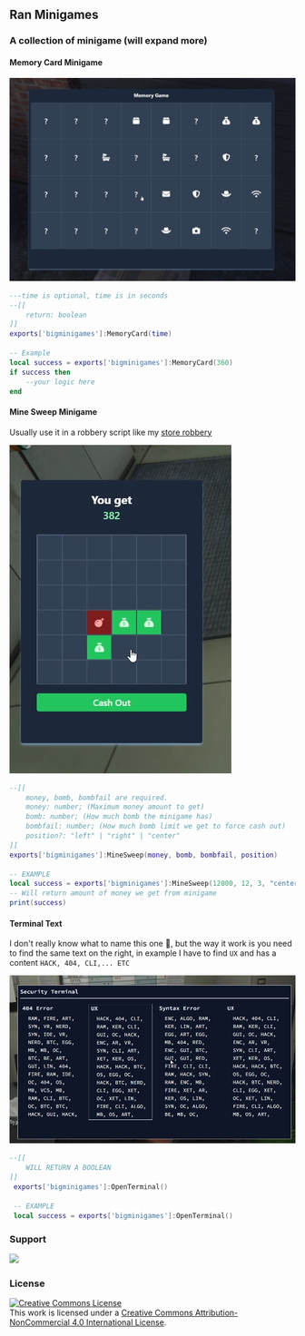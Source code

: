 ## Ran Minigames

### A collection of minigame (will expand more)

#### Memory Card Minigame

![MemoryMinigame](.github/assets/memorygame.png)

```lua
---time is optional, time is in seconds
--[[
    return: boolean
]]
exports['bigminigames']:MemoryCard(time)

-- Example
local success = exports['bigminigames']:MemoryCard(360)
if success then
    --your logic here
end
```

#### Mine Sweep Minigame

Usually use it in a robbery script like my [store robbery](https://github.com/RanDXDev/ran-storerobbery)

![minesweep](.github/assets/sweeper.png)

```lua
--[[
    money, bomb, bombfail are required.
    money: number; (Maximum money amount to get)
    bomb: number; (How much bomb the minigame has)
    bombfail: number; (How much bomb limit we get to force cash out)
    position?: "left" | "right" | "center"
]]
exports['bigminigames']:MineSweep(money, bomb, bombfail, position)

-- EXAMPLE
local success = exports['bigminigames']:MineSweep(12000, 12, 3, "center")
-- Will return amount of money we get from minigame
print(success)
```

#### Terminal Text

I don't really know what to name this one 🥲, but the way it work is you need to find the same text on the right, in example I have to find `UX` and has a content `HACK, 404, CLI,... ETC`

![terminal](.github/assets/terminal.png)

```lua
--[[
    WILL RETURN A BOOLEAN
]]
 exports['bigminigames']:OpenTerminal()

 -- EXAMPLE
 local success = exports['bigminigames']:OpenTerminal()
```

### Support

[![](https://dcbadge.vercel.app/api/server/eGkquvxhSf)](https://discord.gg/eGkquvxhSf)

### License

<a rel="license" href="http://creativecommons.org/licenses/by-nc/4.0/"><img alt="Creative Commons License" style="border-width:0" src="https://i.creativecommons.org/l/by-nc/4.0/88x31.png" /></a><br />This work is licensed under a <a rel="license" href="http://creativecommons.org/licenses/by-nc/4.0/">Creative Commons Attribution-NonCommercial 4.0 International License</a>.

